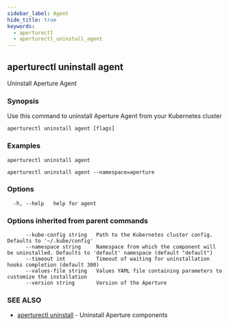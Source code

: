 ```yaml
---
sidebar_label: Agent
hide_title: true
keywords:
  - aperturectl
  - aperturectl_uninstall_agent
---
```


<!-- markdownlint-disable -->

## aperturectl uninstall agent

Uninstall Aperture Agent

### Synopsis

Use this command to uninstall Aperture Agent from your Kubernetes cluster

```
aperturectl uninstall agent [flags]
```

### Examples

```
aperturectl uninstall agent

aperturectl uninstall agent --namespace=aperture
```

### Options

```
  -h, --help   help for agent
```

### Options inherited from parent commands

```
      --kube-config string   Path to the Kubernetes cluster config. Defaults to '~/.kube/config'
      --namespace string     Namespace from which the component will be uninstalled. Defaults to 'default' namespace (default "default")
      --timeout int          Timeout of waiting for uninstallation hooks completion (default 300)
      --values-file string   Values YAML file containing parameters to customize the installation
      --version string       Version of the Aperture
```

### SEE ALSO

- [aperturectl uninstall](/reference/aperturectl/uninstall/uninstall.md) - Uninstall Aperture components
